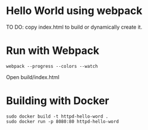 # Hello World using webpack

TO DO: copy index.html to build or dynamically create it.

# Run with Webpack

```
webpack --progress --colors --watch
```

Open build/index.html

# Building with Docker

```
sudo docker build -t httpd-hello-word .
sudo docker run -p 8080:80 httpd-hello-word
```
